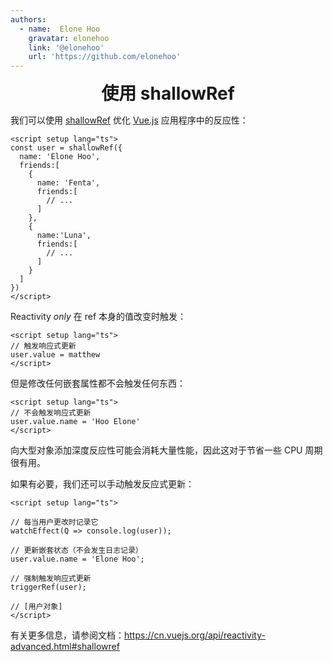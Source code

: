 ```yaml
---
authors:
  - name:  Elone Hoo
    gravatar: elonehoo
    link: '@elonehoo'
    url: 'https://github.com/elonehoo'
---
```


<h1 align="center" style="margin:0;">使用 shallowRef</h1>

<script setup>
import Author from '@theme/components/Author.vue'
import AuthorGrop from '@theme/components/AuthorGrop.vue'
import MouseListenerEvent from '@theme/components/vue/vue3/MouseListenerEvent.vue'
</script>

<AuthorGrop>
  <Author />
</AuthorGrop>

我们可以使用 [shallowRef](https://cn.vuejs.org/api/reactivity-advanced.html#shallowref) 优化 [Vue.js](https://cn.vuejs.org/) 应用程序中的反应性：

```vue
<script setup lang="ts">
const user = shallowRef({
  name: 'Elone Hoo',
  friends:[
    {
      name: 'Fenta',
      friends:[
        // ...
      ]
    },
    {
      name:'Luna',
      friends:[
        // ...
      ]
    }
  ]
})
</script>
```

Reactivity _only_ 在 ref 本身的值改变时触发：

```vue
<script setup lang="ts">
// 触发响应式更新
user.value = matthew
</script>
```

但是修改任何嵌套属性都不会触发任何东西：

```vue
<script setup lang="ts">
// 不会触发响应式更新
user.value.name = 'Hoo Elone'
</script>
```

向大型对象添加深度反应性可能会消耗大量性能，因此这对于节省一些 CPU 周期很有用。

如果有必要，我们还可以手动触发反应式更新：

```vue
<script setup lang="ts">

// 每当用户更改时记录它
watchEffect(Q => console.log(user));

// 更新嵌套状态（不会发生日志记录）
user.value.name = 'Elone Hoo';

// 强制触发响应式更新
triggerRef(user); 

// [用户对象]
</script>
```

有关更多信息，请参阅文档：https://cn.vuejs.org/api/reactivity-advanced.html#shallowref

